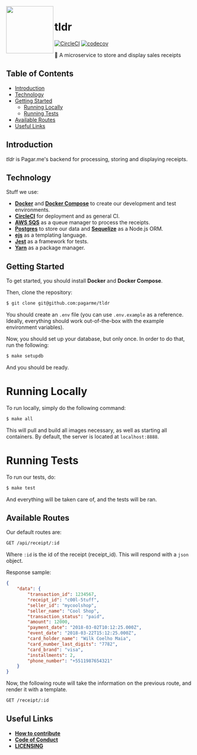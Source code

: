 <img src="https://avatars1.githubusercontent.com/u/3846050?v=4&s=200" width="127px" height="127px" align="left"/>

# tldr
[![CircleCI](https://circleci.com/gh/pagarme/tldr.svg?style=svg&circle-token=b12aa44b42ee421e75a68c1a6c023e35d34337d2)](https://circleci.com/gh/pagarme/tldr)
[![codecov](https://codecov.io/gh/pagarme/tldr/branch/master/graph/badge.svg?token=yWyqQA73AO)](https://codecov.io/gh/pagarme/tldr)

:scroll: A microservice to store and display sales receipts

## Table of Contents
- [Introduction](#introduction)
- [Technology](#technology)
- [Getting Started](#getting-started)
  - [Running Locally](#running-locally)
  - [Running Tests](#running-tests)
- [Available Routes](#available-routes)
- [Useful Links](#useful-links)

## Introduction
*tldr* is Pagar.me's backend for processing, storing and displaying receipts.

## Technology
Stuff we use:
- **[Docker](https://docs.docker.com)** and **[Docker Compose](https://docs.docker.com/compose/)** to create our development and test environments.
- **[CircleCI](https://circleci.com)** for deployment and as general CI.
- **[AWS SQS](https://aws.amazon.com/documentation/sqs/)** as a queue manager to process the receipts.
- **[Postgres](https://www.postgresql.org)** to store our data and **[Sequelize](http://docs.sequelizejs.com)** as a Node.js ORM.
- **[ejs](https://github.com/mde/ejs)** as a templating language.
- **[Jest](https://github.com/facebook/jest)** as a framework for tests.
- **[Yarn](https://yarnpkg.com/en/)** as a package manager.

## Getting Started
To get started, you should install **Docker** and **Docker Compose**.  

Then, clone the repository:
```sh
$ git clone git@github.com:pagarme/tldr
```

You should create an `.env` file (you can use `.env.example` as a reference. Ideally, everything should work out-of-the-box with the example environment variables).  

Now, you should set up your database, but only once. In order to do that, run the following:
```sh
$ make setupdb
```

And you should be ready.

# Running Locally
To run locally, simply do the following command:
```sh
$ make all
```
This will pull and build all images necessary, as well as starting all containers.
By default, the server is located at `localhost:8888`.

# Running Tests
To run our tests, do:
```sh
$ make test
```
And everything will be taken care of, and the tests will be ran.

## Available Routes
Our default routes are:
```sh
GET /api/receipt/:id
```
Where `:id` is the id of the receipt (receipt_id).
This will respond with a `json` object.

Response sample:
```json
{
    "data": {
        "transaction_id": 1234567,
        "receipt_id": "c00l-5tuff",
        "seller_id": "mycoolshop",
        "seller_name": "Cool Shop",
        "transaction_status": "paid",
        "amount": 12000,
        "payment_date": "2018-03-02T10:12:25.000Z",
        "event_date": "2018-03-22T15:12:25.000Z",
        "card_holder_name": "Wilk Coelho Maia",
        "card_number_last_digits": "7782",
        "card_brand": "visa",
        "installments": 2,
        "phone_number": "+5511987654321"
    }
}
```
Now, the following route will take the information on the previous route, and render it with a template.

```sh
GET /receipt/:id
```

## Useful Links
- **[How to contribute](https://github.com/pagarme/tldr/blob/master/CONTRIBUTING.md)**
- **[Code of Conduct](https://github.com/pagarme/tldr/blob/master/CODE_OF_CONDUCT.md)**
- **[LICENSING](https://github.com/pagarme/tldr/blob/master/LICENSE)**
